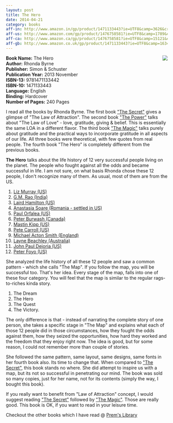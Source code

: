 ```yaml
---
layout: post
title: The Hero
date: 2014-04-21
category: books
aff-in: http://www.amazon.in/gp/product/1471133443?ie=UTF8&camp=3626&creativeASIN=1471133443&linkCode=xm2&tag=smileprem-in-21
aff-us: http://www.amazon.com/gp/product/1476758581?ie=UTF8&camp=1789&creativeASIN=1476758581&linkCode=xm2&tag=smileprem-us-20
aff-ca: http://www.amazon.ca/gp/product/1476758581?ie=UTF8&camp=15121&creativeASIN=1476758581&linkCode=xm2&tag=smileprem-ca-20
aff-gb: http://www.amazon.co.uk/gp/product/1471133443?ie=UTF8&camp=1634&creativeASIN=1471133443&linkCode=xm2&tag=smileprem-gb-21
---
```


<img style="clear: right; float: right; margin-bottom: 1em; margin-left: 1em; width:auto;" 
src="{{site.img-url}}/the-hero-rhonda-bryne.jpeg"/>
**Book Name:** The Hero  
**Author:** Rhonda Byrne  
**Publisher:** Simon & Schuster  
**Publication Year:** 2013 November  
**ISBN-13:** 9781471133442  
**ISBN-10:** 1471133443  
**Language:** English   
**Binding:** Hardcover   
**Number of Pages:** 240 Pages   

I read all the books by Rhonda Byrne. The first book ["The Secret"][secret] gives a glimpse of "The Law of Attraction". The second book ["The Power"][power] talks about "The Law of Love" - love, gratitude, giving & belief. This is essentially the same LOA in a different flavor. The third book ["The Magic"][magic] talks purely about gratitude and the practical ways to incorporate gratitude in all aspects of our life. All three books were theoretical, with few quotes from real people. The fourth book "The Hero" is completely different from the previous books.  

**The Hero** talks about the life history of 12 very successful people living on the planet. The people who fought against all the odds and became successful in life. I am not sure, on what basis Rhonda chose these 12 people, I don't recognize many of them. As usual, most of them are from the US.

1. [Liz Murray (US)](http://en.wikipedia.org/wiki/Liz_Murray)
2. [G.M. Rao (India)](http://en.wikipedia.org/wiki/Grandhi_Mallikarjuna_Rao)
3. [Laird Hamilton (US)](http://en.wikipedia.org/wiki/Laird_Hamilton)
4. [Anastasia Soare (Romania - settled in US)](https://www.facebook.com/AnastasiaBeauty)
5. [Paul Orfalea (US)](http://en.wikipedia.org/wiki/Paul_Orfalea)
6. [Peter Burwash (Canada)](http://en.wikipedia.org/wiki/Peter_Burwash)
7. [Mastin Kipp (US)](http://thedailylove.com/)
8. [Pete Carroll (US)](http://en.wikipedia.org/wiki/Pete_Carroll)
9. [Michael Acton Smith (England)](http://en.wikipedia.org/wiki/Michael_Acton_Smith)
10. [Layne Beachley (Australia)](http://en.wikipedia.org/wiki/Layne_Beachley)
11. [John Paul Dejoria (US)](http://en.wikipedia.org/wiki/John_Paul_DeJoria)
12. [Peter Foyo (US)](http://www.forbes.com/profile/peter-foyo/)

She analyzed the life history of all these 12 people and saw a common pattern - which she calls "The Map". If you follow the map, you will be successful too. That's her idea. Every stage of the map, falls into one of these four category. You will feel that the map is similar to the regular rags-to-riches kinda story.

1. The Dream
2. The Hero
3. The Quest
4. The Victory.

The only difference is that - instead of narrating the complete story of one person, she takes a specific stage in "The Map" and explains what each of those 12 people did in those circumstances, how they fought the odds against them, how they seized the opportunities, how hard they worked and the freedom that they enjoy right now. The idea is good, but for some reason, I could not remember more than couple of stories.  

She followed the same pattern, same layout, same designs, same fonts in her fourth book also. Its time to change that. When compared to ["The Secret"][secret], this book stands no where. She did attempt to inspire us with a map, but its not so successful in penetrating our mind. The book was sold so many copies, just for her name, not for its contents (simply the way, I bought this book).  

If you really want to benefit from "Law of Attraction" concept, I would suggest reading ["The Secret"][secret] followed by ["The Magic"][magic]. Those are really good. This book is OK, if you want to read in your leisure time.  

Checkout the other books which I have read @ [Prem's Library]({{site.url}}/category/books/)  

[secret]: http://www.amazon.com/gp/product/1582701709/ref=as_li_tf_tl?ie=UTF8&camp=1789&creative=9325&creativeASIN=1582701709&linkCode=as2&tag=booiverea-20

[magic]: http://www.amazon.com/gp/product/1451673442/ref=as_li_tf_tl?ie=UTF8&camp=1789&creative=9325&creativeASIN=1451673442&linkCode=as2&tag=booiverea-20

[power]: http://www.amazon.com/gp/product/1439181780/ref=as_li_tf_tl?ie=UTF8&camp=1789&creative=9325&creativeASIN=1439181780&linkCode=as2&tag=booiverea-20
